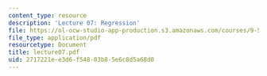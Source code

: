 ```yaml
---
content_type: resource
description: 'Lecture 07: Regression'
file: https://ol-ocw-studio-app-production.s3.amazonaws.com/courses/9-520-statistical-learning-theory-and-applications-spring-2003/2717221ee3d6f54803b85e6c8d5a68d0_lecture07.pdf
file_type: application/pdf
resourcetype: Document
title: lecture07.pdf
uid: 2717221e-e3d6-f548-03b8-5e6c8d5a68d0
---
```

